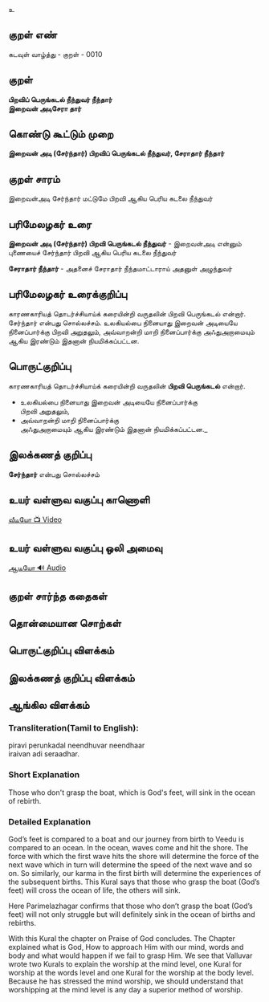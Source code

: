 உ

## குறள் எண்

கடவுள் வாழ்த்து - குறள் - 0010

## குறள்   

**பிறவிப் பெருங்கடல் நீந்துவர் நீந்தார்  
இறைவன் அடிசேரா தார்**


## கொண்டு கூட்டும் முறை

**இறைவன் அடி (சேர்ந்தார்) பிறவிப் பெருங்கடல் நீந்துவர், சேராதார் நீந்தார்**


## குறள் சாரம்  

இறைவன்அடி சேர்ந்தார் மட்டுமே பிறவி ஆகிய பெரிய கடலை நீந்துவர்   

## பரிமேலழகர் உரை 

**இறைவன் அடி (சேர்ந்தார்) பிறவி பெருங்கடல் நீந்துவர்** - இறைவன்அடி என்னும் புணையைச் சேர்ந்தார் பிறவி ஆகிய பெரிய கடலை நீந்துவர்  

**சேராதார் நீந்தார்** - அதனைச் சேராதார் நீந்தமாட்டாராய் அதனுள் அழுந்துவர்


## பரிமேலழகர் உரைக்குறிப்பு 

காரணகாரியத் தொடர்ச்சியாய்க் கரையின்றி வருதலின் பிறவி பெருங்கடல் என்றார்.  
சேர்ந்தார் என்பது சொல்லச்சம்.
உலகியல்பை நினையாது இறைவன் அடியையே நினைப்பார்க்கு பிறவி அறுதலும், அவ்வாறன்றி மாறி நினைப்பார்க்கு அஃதுஅறாமையும் ஆகிய இரண்டும் இதனான் நியமிக்கப்பட்டன. 


## பொருட்குறிப்பு

காரணகாரியத் தொடர்ச்சியாய்க் கரையின்றி வருதலின் **பிறவி பெருங்கடல்** என்றார்.  

* உலகியல்பை நினையாது இறைவன் அடியையே நினைப்பார்க்கு  
  பிறவி அறுதலும்,  
* அவ்வாறன்றி மாறி நினைப்பார்க்கு  
  அஃதுஅறாமையும் ஆகிய இரண்டும் இதனான் நியமிக்கப்பட்டன._	   


## இலக்கணத் குறிப்பு  

**சேர்ந்தார்** என்பது சொல்லச்சம்	

## உயர் வள்ளுவ வகுப்பு காணொளி

[ வீடியோ 📺 Video ](https://youtu.be/E25JqRP2PeA)

## உயர் வள்ளுவ வகுப்பு ஒலி அமைவு 

[ ஆடியோ 🔊 Audio ](https://drive.google.com/open?id=1KilzBXPVe407WzRf4UH2R4jT-Jqye7fA)

## குறள் சார்ந்த கதைகள் 


## தொன்மையான சொற்கள்  


## பொருட்குறிப்பு விளக்கம்


## இலக்கணத் குறிப்பு விளக்கம்


## ஆங்கில விளக்கம்

### Transliteration(Tamil to English):  
piravi perunkadal neendhuvar neendhaar  
iraivan adi seraadhar.  

### Short Explanation
Those who don't grasp the boat, which is God's feet, will sink in the ocean of rebirth.

### Detailed Explanation  
God’s feet is compared to a boat and our journey from birth to Veedu is compared to an ocean. In the ocean, waves come and hit the shore. The force with which the first wave hits the shore will determine the force of the next wave which in turn will determine the speed of the next wave and so on. So similarly, our karma in the first birth will determine the experiences of the subsequent births.
This Kural says that those who grasp the boat (God’s feet) will cross the ocean of life, the others will sink.  

Here Parimelazhagar confirms that those who don’t grasp the boat (God’s feet) will not only struggle but will definitely sink in the ocean of births and rebirths.  

With this Kural the chapter on Praise of God concludes. The Chapter explained what is God, How to approach Him with our mind, words and body and what would happen if we fail to grasp Him. We see that Valluvar wrote two Kurals to explain the worship at the mind level, one Kural for worship at the words level and one Kural for the worship at the body level. Because he has stressed the mind worship, we should understand that worshipping at the mind level is any day a superior method of worship.  

##
